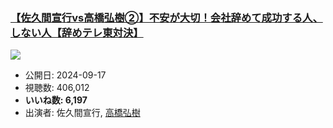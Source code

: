 ### [【佐久間宣行vs高橋弘樹②】不安が大切！会社辞めて成功する人、しない人【辞めテレ東対決】](https://www.youtube.com/watch?v=DQGX7PKstUA)
[![](https://img.youtube.com/vi/DQGX7PKstUA/sddefault.jpg)](https://www.youtube.com/watch?v=DQGX7PKstUA)
-   公開日: 2024-09-17
-   視聴数: 406,012
-   **いいね数: 6,197**
-   出演者: 佐久間宣行, [高橋弘樹](/rehacq_fan/people/高橋弘樹 "wikilink")

